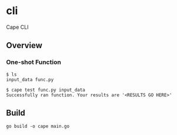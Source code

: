# cli

Cape CLI

## Overview

### One-shot Function

```
$ ls
input_data func.py

$ cape test func.py input_data
Successfully ran function. Your results are '<RESULTS GO HERE>'
```

## Build

```
go build -o cape main.go
```
